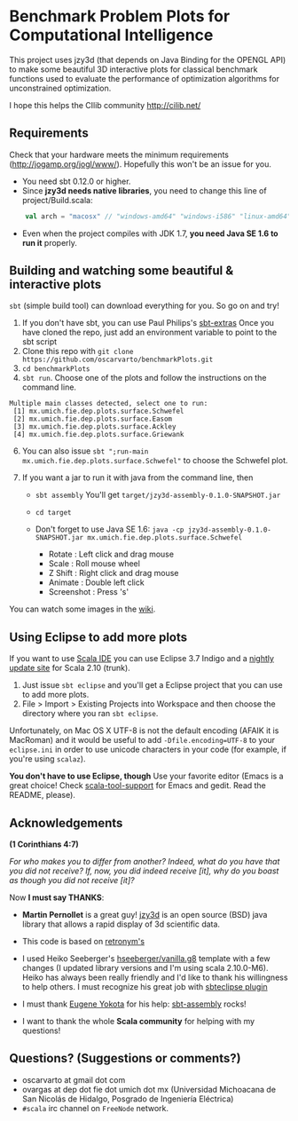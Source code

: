 Benchmark Problem Plots for Computational Intelligence
======================================================

This project uses jzy3d (that depends on Java Binding for the OPENGL API) to make some beautiful 3D interactive plots for classical benchmark functions used to evaluate the performance of optimization algorithms for unconstrained optimization.

I hope this helps the CIlib community http://cilib.net/


Requirements
------------

Check that your hardware meets the minimum requirements (http://jogamp.org/jogl/www/). Hopefully this won't be an issue for you.

* You need sbt 0.12.0 or higher.
* Since **jzy3d needs native libraries**, you need to change this line of project/Build.scala:

```scala
    val arch = "macosx" // "windows-amd64" "windows-i586" "linux-amd64" "linux-i586" 
```

* Even when the project compiles with JDK 1.7, **you need Java SE 1.6 to run it** properly.

Building and watching some beautiful & interactive plots
--------------------------------------------------------

`sbt` (simple build tool) can download everything for you. So go on and try!

1. If you don't have sbt, you can use Paul Philips's [sbt-extras](https://github.com/paulp/sbt-extras) Once you have cloned the repo, just add an environment variable to point to the sbt script
2. Clone this repo with `git clone https://github.com/oscarvarto/benchmarkPlots.git`
3. `cd benchmarkPlots`
4. `sbt run`. Choose one of the plots and follow the instructions on the command line.

```
Multiple main classes detected, select one to run:
 [1] mx.umich.fie.dep.plots.surface.Schwefel
 [2] mx.umich.fie.dep.plots.surface.Easom
 [3] mx.umich.fie.dep.plots.surface.Ackley
 [4] mx.umich.fie.dep.plots.surface.Griewank
```

6. You can also issue `sbt ";run-main mx.umich.fie.dep.plots.surface.Schwefel"` to choose the Schwefel plot.
7. If you want a jar to run it with java from the command line, then

   *  `sbt assembly` You'll get `target/jzy3d-assembly-0.1.0-SNAPSHOT.jar`
   * `cd target`
   * Don't forget to use Java SE 1.6: `java -cp jzy3d-assembly-0.1.0-SNAPSHOT.jar mx.umich.fie.dep.plots.surface.Schwefel`
   
     * Rotate     : Left click and drag mouse
     * Scale      : Roll mouse wheel
     * Z Shift    : Right click and drag mouse
     * Animate    : Double left click
     * Screenshot : Press 's' 

You can watch some images in the [wiki](/wiki/).

Using Eclipse to add more plots
-------------------------------

If you want to use [Scala IDE](http://scala-ide.org/) you can use Eclipse 3.7 Indigo and a [nightly update site](http://scala-ide.org/download/nightly.html) for Scala 2.10 (trunk).

1. Just issue `sbt eclipse` and you'll get a Eclipse project that you can use to add more plots.
2. File > Import > Existing Projects into Workspace and then choose the directory where you ran `sbt eclipse`.

Unfortunately, on Mac OS X UTF-8 is not the default encoding (AFAIK it is MacRoman) and it would be useful to add `-Dfile.encoding=UTF-8` to your `eclipse.ini` in order to use unicode characters in your code (for example, if you're using `scalaz`).

**You don't have to use Eclipse, though** Use your favorite editor (Emacs is a great choice! Check [scala-tool-support](http://www.scala-lang.org/downloads) for Emacs and gedit. Read the README, please).

Acknowledgements
----------------

**(1 Corinthians 4:7)**

 *For who makes you to differ from another? Indeed, what do you have that you did not receive? If, now, you did indeed receive [it], why do you boast as though you did not receive [it]?*

Now **I must say THANKS**:

* **Martin Pernollet** is a great guy! [jzy3d](http://www.jzy3d.org/index.php) is an open source (BSD) java library that allows a rapid display of 3d scientific data.

* This code is based on [retronym's](https://github.com/retronym/jzy3d-demo)
* I used Heiko Seeberger's [hseeberger/vanilla.g8](https://github.com/hseeberger/vanilla.g8) template with a few changes (I updated library versions and I'm using scala 2.10.0-M6). Heiko has always been really friendly and I'd like to thank his willingness to help others. I must recognize his great job with [sbteclipse plugin](https://github.com/typesafehub/sbteclipse)
* I must thank [Eugene Yokota](https://groups.google.com/forum/?fromgroups#!topic/simple-build-tool/R2fTt_QOXPs) for his help: [sbt-assembly](https://github.com/sbt/sbt-assembly) rocks! 
* I want to thank the whole **Scala community** for helping with my questions!

Questions? (Suggestions or comments?)
-------------------------------------

* oscarvarto at gmail dot com
* ovargas at dep dot fie dot umich dot mx (Universidad Michoacana de San Nicolás de Hidalgo, Posgrado de Ingeniería Eléctrica)
* `#scala` irc channel on `FreeNode` network. 
